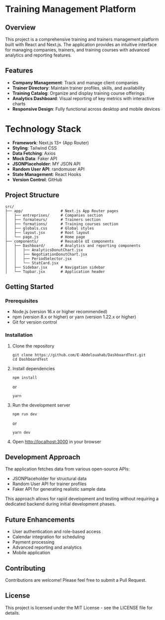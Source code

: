 # Training Management Platform
 
## Overview
This project is a comprehensive training and trainers management platform built with React and Next.js. The application provides an intuitive interface for managing companies, trainers, and training courses with advanced analytics and reporting features.

## Features
- **Company Management**: Track and manage client companies
- **Trainer Directory**: Maintain trainer profiles, skills, and availability
- **Training Catalog**: Organize and display training course offerings
- **Analytics Dashboard**: Visual reporting of key metrics with interactive charts
- **Responsive Design**: Fully functional across desktop and mobile devices

# Technology Stack
- **Framework**: Next.js 13+ (App Router)
- **Styling**: Tailwind CSS
- **Data Fetching**: Axios
- **Mock Data**: Faker API
- **JSONPlaceholder**: MY JSON API
- **Random User API**: randomuser API
- **State Management**: React Hooks
- **Version Control**: GitHub

## Project Structure
```
src/
├── app/                 # Next.js App Router pages
│   ├── entreprises/     # Companies section
│   ├── formateurs/      # Trainers section
│   ├── formations/      # Training courses section
│   ├── globals.css      # Global styles
│   ├── layout.jsx       # Root layout
│   └── page.js          # Home page
├── components/          # Reusable UI components
│   ├── Dashboard/       # Analytics and reporting components
│   │   ├── AnalyticsDonutChart.jsx
│   │   ├── NegotiationDonutChart.jsx
│   │   ├── PeriodSelector.jsx
│   │   └── StatCard.jsx
│   ├── Sidebar.jsx      # Navigation sidebar
│   └── Topbar.jsx       # Application header
```

## Getting Started

### Prerequisites
- Node.js (version 16.x or higher recommended)
- npm (version 8.x or higher) or yarn (version 1.22.x or higher)
- Git for version control

### Installation
1. Clone the repository
   ```
   git clone https://github.com/E-Abdelouahab/DashboardTest.git
   cd DashboardTest
   ```

2. Install dependencies
   ```
   npm install
   ```
   or
   ```
   yarn
   ```

3. Run the development server
   ```
   npm run dev
   ```
   or
   ```
   yarn dev
   ```

4. Open [http://localhost:3000](http://localhost:3000) in your browser

## Development Approach

The application fetches data from various open-source APIs:
- JSONPlaceholder for structural data
- Random User API for trainer profiles
- Faker API for generating realistic sample data

This approach allows for rapid development and testing without requiring a dedicated backend during initial development phases.

## Future Enhancements
- User authentication and role-based access
- Calendar integration for scheduling
- Payment processing
- Advanced reporting and analytics
- Mobile application

## Contributing
Contributions are welcome! Please feel free to submit a Pull Request.

## License
This project is licensed under the MIT License - see the LICENSE file for details.
